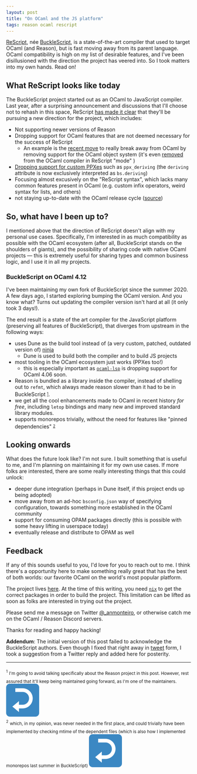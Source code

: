 ```yaml
---
layout: post
title: "On OCaml and the JS platform"
tags: reason ocaml rescript
---
```


[ReScript](https://rescript-lang.org/), née
[BuckleScript](https://bucklescript.netlify.app/), is a state-of-the-art
compiler that used to target OCaml (and Reason), but is fast moving away from
its parent language. OCaml compatibility is high on my list of desirable
features, and I've been disillusioned with the direction the project has veered
into. So I took matters into my own hands. Read on!

<!--more-->

## What ReScript looks like today

The BuckleScript project started out as an OCaml to JavaScript compiler. Last
year, after a surprising announcement and discussions that I'll choose not to
rehash in this space, ReScript [has made it
clear](https://rescript-lang.org/blog/bucklescript-is-rebranding) that they'll
be pursuing a new direction for the project, which includes:

- Not supporting newer versions of Reason
- Dropping support for OCaml features that are not deemed necessary for the
  success of ReScript
  - An example is the [recent
    move](https://github.com/rescript-lang/rescript-compiler/pull/4967) to
    really break away from OCaml by removing support for the OCaml object
    system (it's even
    [removed](https://github.com/rescript-lang/ocaml/commit/803c6e676d2be50b10e39a49e763cb8f1396c0e7)
    from the OCaml compiler in ReScript "mode" )
- [Dropping support for custom
  PPXes](https://github.com/rescript-lang/rescript-compiler/pull/4701) such as
  `ppx_deriving` (the `deriving` attribute is now exclusively interpreted as
  `bs.deriving`)
- Focusing almost excusively on the "ReScript syntax", which lacks many common
  features present in OCaml (e.g. custom infix operators, weird syntax for
  lists, and others)
- not staying up-to-date with the OCaml release cycle
  ([source](https://github.com/rescript-lang/rescript-compiler/wiki))

## So, what have I been up to?

I mentioned above that the direction of ReScript doesn't align with my personal
use cases. Specifically, I'm interested in as much compatibility as possible
with the OCaml ecosystem (after all, BuckleScript stands on the shoulders of
giants), and the possibility of sharing code with native OCaml projects — this
is extremely useful for sharing types and common business logic, and I use it
in all my projects.

### BuckleScript on OCaml 4.12

I've been maintaining my own fork of BuckleScript since the summer 2020. A few
days ago, I started exploring bumping the OCaml version. And you know what?
Turns out updating the compiler version isn't hard at all (it only took 3
days!).

The end result is a state of the art compiler for the JavaScript platform
(preserving all features of BuckleScript), that diverges from upstream in the
following ways:

- uses Dune as the build tool instead of (a very custom, patched, outdated version of)
  [ninja](https://ninja-build.org/)
  - Dune is used to build both the compiler and to build JS projects
- most tooling in the OCaml ecosystem just works (PPXes too!)
  - this is especially important as [`ocaml-lsp`](https://github.com/ocaml/ocaml-lsp)
    is dropping support for OCaml 4.06 soon.
- Reason is bundled as a library inside the compiler, instead of shelling out
  to `refmt`, which always made reason slower than it had to be in BuckleScript
  <sup id="fnref:1"><sub><a href="#fn:1">1</a></sub></sup>.
- we get all the cool enhancements made to OCaml in recent history _for free_,
  including `letop` bindings and many new and improved standard library
  modules.
- supports monorepos trivially, without the need for features like "pinned
  dependencies" <sup id="fnref:2"><sub><a href="#fn:1">2</a></sub></sup>

## Looking onwards

What does the future look like? I'm not sure. I built something that is useful to me,
and I'm planning on maintaining it for my own use cases. If more folks are interested,
there are some really interesting things that this could unlock:

- deeper dune integration (perhaps in Dune itself, if this project ends up
  being adopted)
- move away from an ad-hoc `bsconfig.json` way of specifying configuration,
  towards something more established in the OCaml community
- support for consuming OPAM packages directly (this is possible with some
  heavy lifting in userspace today)
- eventually release and distribute to OPAM as well

## Feedback

If any of this sounds useful to you, I'd love for you to reach out to me. I
think there's a opportunity here to make something really great that has the
best of both worlds: our favorite OCaml on the world's most popular platform.

The project lives
[here](https://github.com/anmonteiro/bucklescript/tree/fork-4.12.0+BS). At the
time of this writing, you need [`nix`](https://nixos.org/) to get the correct
packages in order to build the project. This limitation can be lifted as soon
as folks are interested in trying out the project.

Please send me a message on Twitter
[@_anmonteiro](https://twitter.com/_anmonteiro), or otherwise catch me on the
OCaml / Reason Discord servers.

Thanks for reading and happy hacking!


**Addendum**: The initial version of this post failed to acknowledge the BuckleScript
authors. Even though I fixed that right away in
[tweet](https://twitter.com/_anmonteiro/status/1370613252036554752) form, I
took a suggestion from a Twitter reply and added here for posterity.

---

<div id="fn:1">
  <sup><sub>1</sub></sup> <sub>I'm going to avoid talking specifically about
  the Reason project in this post. However, rest assured that it'll keep being
  maintained going forward, as I'm one of the maintainers.
  <a href="#fnref:1">
    <img draggable="false" class="emoji" alt="↩" src="/img/top.svg">
  </a></sub>
</div>

<div id="fn:2">
  <sup><sub>2</sub></sup> <sub>which, in my opinion, was never needed in the
  first place, and could trivially have been implemented by checking mtime of
  the dependent files (which is also how I implemented monorepos last summer in
  BuckleScript)
  <a href="#fnref:2">
    <img draggable="false" class="emoji" alt="↩" src="/img/top.svg">
  </a></sub>
</div>
